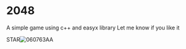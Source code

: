 # 2048
A simple game using c++ and easyx library
Let me know if you like it

STAR![060763AA](https://user-images.githubusercontent.com/73543663/158012803-0642030b-5d9a-4f92-819a-8cdb03d29ea0.png)
